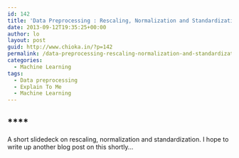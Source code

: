 ```yaml
---
id: 142
title: 'Data Preprocessing : Rescaling, Normalization and Standardization'
date: 2013-09-12T19:35:25+00:00
author: lo
layout: post
guid: http://www.chioka.in/?p=142
permalink: /data-preprocessing-rescaling-normalization-and-standardization/
categories:
  - Machine Learning
tags:
  - Data preprocessing
  - Explain To Me
  - Machine Learning
---
```

## ****

A short slidedeck on rescaling, normalization and standardization. I hope to write up another blog post on this shortly&#8230;

&nbsp;

&nbsp;